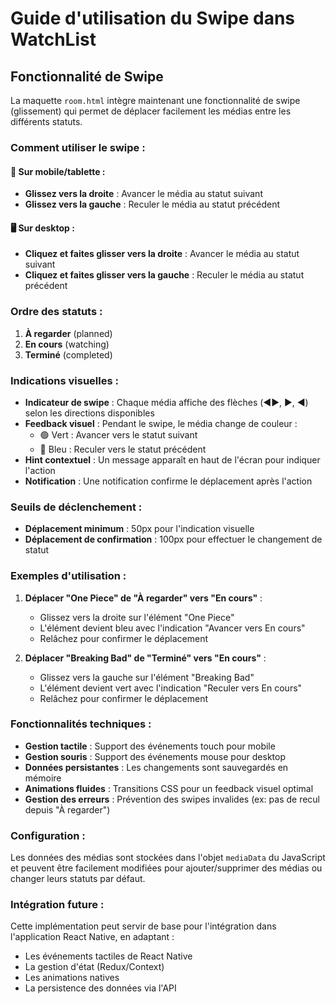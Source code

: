 # Guide d'utilisation du Swipe dans WatchList

## Fonctionnalité de Swipe

La maquette `room.html` intègre maintenant une fonctionnalité de swipe (glissement) qui permet de déplacer facilement les médias entre les différents statuts.

### Comment utiliser le swipe :

#### 📱 Sur mobile/tablette :
- **Glissez vers la droite** : Avancer le média au statut suivant
- **Glissez vers la gauche** : Reculer le média au statut précédent

#### 🖥️ Sur desktop :
- **Cliquez et faites glisser vers la droite** : Avancer le média au statut suivant
- **Cliquez et faites glisser vers la gauche** : Reculer le média au statut précédent

### Ordre des statuts :
1. **À regarder** (planned)
2. **En cours** (watching) 
3. **Terminé** (completed)

### Indications visuelles :

- **Indicateur de swipe** : Chaque média affiche des flèches (◀️▶️, ▶️, ◀️) selon les directions disponibles
- **Feedback visuel** : Pendant le swipe, le média change de couleur :
  - 🟢 Vert : Avancer vers le statut suivant
  - 🔵 Bleu : Reculer vers le statut précédent
- **Hint contextuel** : Un message apparaît en haut de l'écran pour indiquer l'action
- **Notification** : Une notification confirme le déplacement après l'action

### Seuils de déclenchement :
- **Déplacement minimum** : 50px pour l'indication visuelle
- **Déplacement de confirmation** : 100px pour effectuer le changement de statut

### Exemples d'utilisation :

1. **Déplacer "One Piece" de "À regarder" vers "En cours"** :
   - Glissez vers la droite sur l'élément "One Piece"
   - L'élément devient bleu avec l'indication "Avancer vers En cours"
   - Relâchez pour confirmer le déplacement

2. **Déplacer "Breaking Bad" de "Terminé" vers "En cours"** :
   - Glissez vers la gauche sur l'élément "Breaking Bad"
   - L'élément devient vert avec l'indication "Reculer vers En cours"
   - Relâchez pour confirmer le déplacement

### Fonctionnalités techniques :

- **Gestion tactile** : Support des événements touch pour mobile
- **Gestion souris** : Support des événements mouse pour desktop
- **Données persistantes** : Les changements sont sauvegardés en mémoire
- **Animations fluides** : Transitions CSS pour un feedback visuel optimal
- **Gestion des erreurs** : Prévention des swipes invalides (ex: pas de recul depuis "À regarder")

### Configuration :

Les données des médias sont stockées dans l'objet `mediaData` du JavaScript et peuvent être facilement modifiées pour ajouter/supprimer des médias ou changer leurs statuts par défaut.

### Intégration future :

Cette implémentation peut servir de base pour l'intégration dans l'application React Native, en adaptant :
- Les événements tactiles de React Native
- La gestion d'état (Redux/Context)
- Les animations natives
- La persistence des données via l'API
